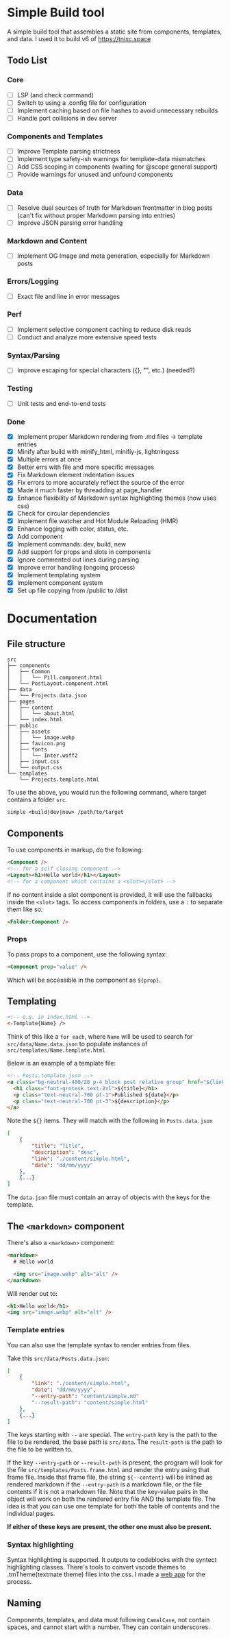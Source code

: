 # Simple Build tool

A simple build tool that assembles a static site from components, templates, and
data. I used it to build v6 of https://tnixc.space

## Todo List

### Core

- [ ] LSP (and check command)
- [ ] Switch to using a .config file for configuration
- [ ] Implement caching based on file hashes to avoid unnecessary rebuilds
- [ ] Handle port collisions in dev server

### Components and Templates

- [ ] Improve Template parsing strictness
- [ ] Implement type safety-ish warnings for template-data mismatches
- [ ] Add CSS scoping in components (waiting for @scope general support)
- [ ] Provide warnings for unused and unfound components

### Data

- [ ] Resolve dual sources of truth for Markdown frontmatter in blog posts
      (can't fix without proper Markdown parsing into entries)
- [ ] Improve JSON parsing error handling

### Markdown and Content

- [ ] Implement OG Image and meta generation, especially for Markdown posts

### Errors/Logging

- [ ] Exact file and line in error messages

### Perf

- [ ] Implement selective component caching to reduce disk reads
- [ ] Conduct and analyze more extensive speed tests

### Syntax/Parsing

- [ ] Improve escaping for special characters ({}, "", etc.) (needed?)

### Testing

- [ ] Unit tests and end-to-end tests

### Done

- [x] Implement proper Markdown rendering from .md files -> template entries
- [x] Minify after build with minify_html, minifiy-js, lightningcss
- [x] Multiple errors at once
- [x] Better errs with file and more specific messages
- [x] Fix Markdown element indentation issues
- [x] Fix errors to more accurately reflect the source of the error
- [x] Made it much faster by threadding at page_handler
- [x] Enhance flexibility of Markdown syntax highlighting themes (now uses css)
- [x] Check for circular dependencies
- [x] Implement file watcher and Hot Module Reloading (HMR)
- [x] Enhance logging with color, status, etc.
- [x] Add <markdown> component
- [x] Implement commands: dev, build, new
- [x] Add support for props and slots in components
- [x] Ignore commented out lines during parsing
- [x] Improve error handling (ongoing process)
- [x] Implement templating system
- [x] Implement component system
- [x] Set up file copying from /public to /dist

# Documentation

## File structure

```
src
├── components
│   ├── Common
│   │   └── Pill.component.html
│   └── PostLayout.component.html
├── data
│   └── Projects.data.json
├── pages
│   ├── content
│   │   └── about.html
│   └── index.html
├── public
│   ├── assets
│   │   └── image.webp
│   ├── favicon.png
│   ├── fonts
│   │   └── Inter.woff2
│   ├── input.css
│   └── output.css
└── templates
    └── Projects.template.html
```

To use the above, you would run the following command, where target contains a
folder `src`.

```
simple <build|dev|new> /path/to/target
```

## Components

To use components in markup, do the following:

```html
<Component />
<!-- for a self closing component -->
<Layout><h1>Hello world</h1></Layout>
<!-- for a component which contains a <slot></slot> -->
```

If no content inside a slot component is provided, it will use the fallbacks
inside the `<slot>` tags. To access components in folders, use a `:` to separate
them like so:

```html
<Folder:Component />
```

### Props

To pass props to a component, use the following syntax:

```html
<Component prop="value" />
```

Which will be accessible in the component as `${prop}`.

## Templating

```html
<!-- e.g. in index.html -->
<-Template{Name} />
```

Think of this like a `for each`, where `Name` will be used to search for
`src/data/Name.data.json` to populate instances of
`src/templates/Name.template.html`

Below is an example of a template file:

```html
<!-- Posts.template.json -->
<a class="bg-neutral-400/20 p-4 block post relative group" href="${link}">
  <h1 class="font-grotesk text-2xl">${title}</h1>
  <p class="text-neutral-700 pt-1">Published ${date}</p>
  <p class="text-neutral-700 pt-3">${description}</p>
</a>
```

Note the `${}` items. They will match with the following in `Posts.data.json`

```json
[
    {
        "title": "Title",
        "description": "desc",
        "link": "./content/simple.html",
        "date": "dd/mm/yyyy"
    },
    {...}
]
```

The `data.json` file must contain an array of objects with the keys for the
template.

## The `<markdown>` component

There's also a `<markdown>` component:

```html
<markdown>
  # Hello world

  <img src="image.webp" alt="alt" />
</markdown>
```

Will render out to:

```html
<h1>Hello world</h1>
<img src="image.webp" alt="alt" />
```

### Template entries

You can also use the template syntax to render entries from files.

Take this `src/data/Posts.data.json`:

```json
[
    {
        "link": "./content/simple.html",
        "date": "dd/mm/yyyy",
        "--entry-path": "content/simple.md"
        "--result-path": "content/simple.html"
    },
    {...}
]
```

The keys starting with `--` are special. The `entry-path` key is the path to the
file to be rendered, the base path is `src/data`. The `result-path` is the path
to the file to be written to.

If the key `--entry-path` or `--result-path` is present, the program will look
for the file `src/templates/Posts.frame.html` and render the entry using that
frame file. Inside that frame file, the string `${--content}` will be inlined as
rendered markdown if the `--entry-path` is a markdown file, or the file contents
if it is not a markdown file. Note that the key-value pairs in the object will
work on both the rendered entry file AND the template file. The idea is that you
can use one template for both the table of contents and the individual pages.

**If either of these keys are present, the other one must also be present.**

### Syntax highlighting

Syntax highlighting is supported. It outputs to codeblocks with the syntect
highlighting classes. There's tools to convert vscode themes to .tmTheme(textmate theme) files
into the css. I made a [web app](https://tm-theme2css.vercel.app/) for the process.

## Naming

Components, templates, and data must following `CamalCase`, not contain spaces,
and cannot start with a number. They can contain underscores.
